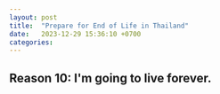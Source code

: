 ```yaml
---
layout: post
title:  "Prepare for End of Life in Thailand"
date:   2023-12-29 15:36:10 +0700
categories:
---
```


## Reason 10: I'm going to live forever.
